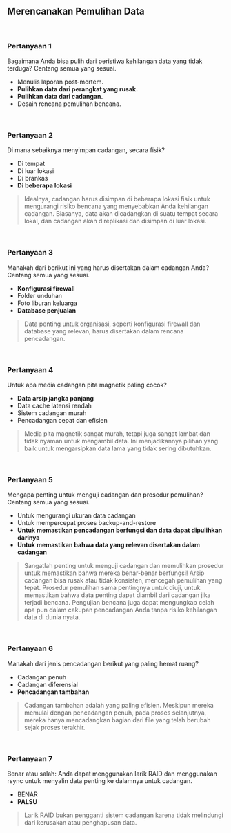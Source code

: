 ## Merencanakan Pemulihan Data

<br>

### Pertanyaan 1

Bagaimana Anda bisa pulih dari peristiwa kehilangan data yang tidak terduga? Centang semua yang sesuai.

* Menulis laporan post-mortem.
* **Pulihkan data dari perangkat yang rusak.**
* **Pulihkan data dari cadangan.**
* Desain rencana pemulihan bencana.

<br>

### Pertanyaan 2

Di mana sebaiknya menyimpan cadangan, secara fisik?

* Di tempat
* Di luar lokasi
* Di brankas
* **Di beberapa lokasi**

> Idealnya, cadangan harus disimpan di beberapa lokasi fisik untuk mengurangi risiko bencana yang menyebabkan Anda kehilangan cadangan. Biasanya, data akan dicadangkan di suatu tempat secara lokal, dan cadangan akan direplikasi dan disimpan di luar lokasi.
<br>

### Pertanyaan 3

Manakah dari berikut ini yang harus disertakan dalam cadangan Anda? Centang semua yang sesuai.

* **Konfigurasi firewall**
* Folder unduhan
* Foto liburan keluarga
* **Database penjualan**

> Data penting untuk organisasi, seperti konfigurasi firewall dan database yang relevan, harus disertakan dalam rencana pencadangan.
<br>

### Pertanyaan 4

Untuk apa media cadangan pita magnetik paling cocok?

* **Data arsip jangka panjang**
* Data cache latensi rendah
* Sistem cadangan murah
* Pencadangan cepat dan efisien

> Media pita magnetik sangat murah, tetapi juga sangat lambat dan tidak nyaman untuk mengambil data. Ini menjadikannya pilihan yang baik untuk mengarsipkan data lama yang tidak sering dibutuhkan.
<br>

### Pertanyaan 5

Mengapa penting untuk menguji cadangan dan prosedur pemulihan? Centang semua yang sesuai.

* Untuk mengurangi ukuran data cadangan
* Untuk mempercepat proses backup-and-restore
* **Untuk memastikan pencadangan berfungsi dan data dapat dipulihkan darinya**
* **Untuk memastikan bahwa data yang relevan disertakan dalam cadangan**

> Sangatlah penting untuk menguji cadangan dan memulihkan prosedur untuk memastikan bahwa mereka benar-benar berfungsi! Arsip cadangan bisa rusak atau tidak konsisten, mencegah pemulihan yang tepat. Prosedur pemulihan sama pentingnya untuk diuji, untuk memastikan bahwa data penting dapat diambil dari cadangan jika terjadi bencana. Pengujian bencana juga dapat mengungkap celah apa pun dalam cakupan pencadangan Anda tanpa risiko kehilangan data di dunia nyata.
<br>

### Pertanyaan 6

Manakah dari jenis pencadangan berikut yang paling hemat ruang?

* Cadangan penuh
* Cadangan diferensial
* **Pencadangan tambahan**

> Cadangan tambahan adalah yang paling efisien. Meskipun mereka memulai dengan pencadangan penuh, pada proses selanjutnya, mereka hanya mencadangkan bagian dari file yang telah berubah sejak proses terakhir.
<br>

### Pertanyaan 7

Benar atau salah: Anda dapat menggunakan larik RAID dan menggunakan rsync untuk menyalin data penting ke dalamnya untuk cadangan.

* BENAR
* **PALSU**

> Larik RAID bukan pengganti sistem cadangan karena tidak melindungi dari kerusakan atau penghapusan data.
